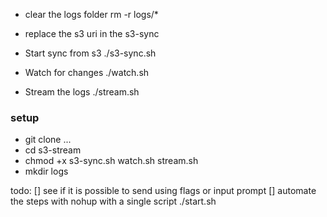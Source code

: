 - clear the logs folder
        rm -r logs/*

- replace the s3 uri in the s3-sync

 - Start sync from s3 
        ./s3-sync.sh

 - Watch for changes
        ./watch.sh

- Stream the logs
        ./stream.sh


### setup

 - git clone ...
 - cd s3-stream
 - chmod +x s3-sync.sh watch.sh stream.sh
 - mkdir logs


todo: 
 [] see if it is possible to send using flags or input prompt
 [] automate the steps with nohup with a single script ./start.sh
